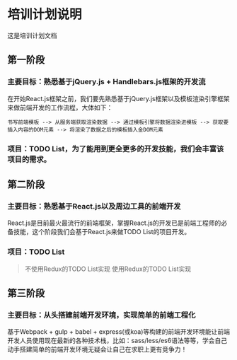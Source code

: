 # 培训计划说明
这是培训计划文档

## 第一阶段
### 主要目标：熟悉基于jQuery.js + Handlebars.js框架的开发流

在开始React.js框架之前，我们要先熟悉基于jQuery.js框架以及模板渲染引擎框架来做前端开发的工作流程，大体如下：  

`书写前端模板 --> 从服务端获取渲染数据 --> 通过模板引擎将数据渲染进模板 --> 获取要插入内容的DOM元素 --> 将渲染了数据之后的模板插入金DOM元素`  

### 项目：TODO List，为了能用到更全更多的开发技能，我们会丰富该项目的需求。

## 第二阶段
### 主要目标：熟悉基于React.js以及周边工具的前端开发

React.js是目前最火最流行的前端框架，掌握React.js的开发已是前端工程师的必备技能，这个阶段我们会基于React.js来做TODO List的项目开发。

### 项目：TODO List
> 不使用Redux的TODO List实现
> 使用Redux的TODO List实现

## 第三阶段
### 主要目标：从头搭建前端开发环境，实现简单的前端工程化

基于Webpack + gulp + babel + express(或koa)等构建的前端开发环境能让前端开发人员使用现在最新的各种技术栈，比如：sass/less/es6语法等等，学会自己动手搭建简单的前端开发环境无疑会让自己在求职上更有竞争力！

